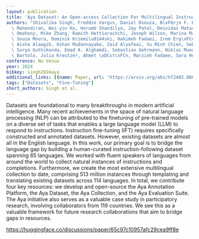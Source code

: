 ```yaml
---
layout: publication
title: 'Aya Dataset: An Open-access Collection For Multilingual Instruction Tuning'
authors: "Shivalika Singh, Freddie Vargus, Daniel Dsouza, B\xF6rje F. Karlsson, Abinaya\
  \ Mahendiran, Wei-yin Ko, Herumb Shandilya, Jay Patel, Deividas Mataciunas, Laura\
  \ Omahony, Mike Zhang, Ramith Hettiarachchi, Joseph Wilson, Marina Machado, Luisa\
  \ Souza Moura, Dominik Krzemi\u0144ski, Hakimeh Fadaei, Irem Erg\xFCn, Ifeoma Okoh,\
  \ Aisha Alaagib, Oshan Mudannayake, Zaid Alyafeai, Vu Minh Chien, Sebastian Ruder,\
  \ Surya Guthikonda, Emad A. Alghamdi, Sebastian Gehrmann, Niklas Muennighoff, Max\
  \ Bartolo, Julia Kreutzer, Ahmet \xDCst\xFCn, Marzieh Fadaee, Sara Hooker"
conference: No Venue
year: 2024
bibkey: singh2024aya
additional_links: [{name: Paper, url: 'https://arxiv.org/abs/hf2402.06619'}]
tags: ["Datasets", "Fine-Tuning"]
short_authors: Singh et al.
---
```

Datasets are foundational to many breakthroughs in modern artificial intelligence. Many recent achievements in the space of natural language processing (NLP) can be attributed to the finetuning of pre-trained models on a diverse set of tasks that enables a large language model (LLM) to respond to instructions. Instruction fine-tuning (IFT) requires specifically constructed and annotated datasets. However, existing datasets are almost all in the English language. In this work, our primary goal is to bridge the language gap by building a human-curated instruction-following dataset spanning 65 languages. We worked with fluent speakers of languages from around the world to collect natural instances of instructions and completions. Furthermore, we create the most extensive multilingual collection to date, comprising 513 million instances through templating and translating existing datasets across 114 languages. In total, we contribute four key resources: we develop and open-source the Aya Annotation Platform, the Aya Dataset, the Aya Collection, and the Aya Evaluation Suite. The Aya initiative also serves as a valuable case study in participatory research, involving collaborators from 119 countries. We see this as a valuable framework for future research collaborations that aim to bridge gaps in resources.

https://huggingface.co/discussions/paper/65c97c10957afc29cea9ff8e